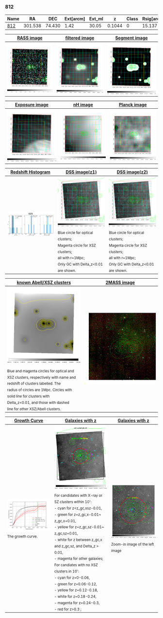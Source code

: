 <div STYLE="page-break-after: always;"></div>

### 812

|Name          |RA          |DEC      | Ext[arcm] | Ext_ml | z    | Class| Rsig[arcmin] | CRsig[c/s] | CR500[c/s] | R500[Mpc] |L500[erg/s]|F500[erg/s/cm^2]| M500[Msun]|Tx[keV]|beta|GC(XSZ,Delta_z<0.01)| GC(OPT,Delta_z<0.01)|GC|alias|
|--------------|------------|------------|---|---|-----------|--------|------|------|----|----|----|----|----|----|----|----|----|----|---|
|[812](script/812.md)     | 301.538       | 74.430       | 1.42    | 30.05   | 0.1044 | 0   | 15.137 |0.127 |0.117 |0.840 |5.509e+43 |1.982e-12 |1.863e+14 |3.247 |0.462 |-, |-, |-, |t025|

|[RASS image](../image/812/812_img.pdf)|[filtered image](../image/812/812_fil.pdf)|[Segment image](../image/812/812_seg.pdf)|
|-------------------|--------------------|-------------------|
| <img src="../image/812/812_img.png" width="300">  | <img src="../image/812/812_fil.png" width="300">   | <img src="../image/812/812_seg.png" width="300">  |

|[Exposure image](../image/812/812_mex.pdf)| [nH image](../image/812/812_nh.pdf)| [Planck image](../image/812/812_p.pdf)|
|-------------------|--------------------|-------------------|
|<img src="../image/812/812_mex.png" width="300">   | <img src="../image/812/812_nh.png" width="300">    | <img src="../image/812/812_p.png" width="300"> |

|[Redshift Histogram](../image/812/812_zg.pdf) | [DSS image(z1)](../image/812/812_dss_z1.pdf)      |  [DSS image(z2)](../image/812/812_dss_z2.pdf)    |
|-------------------|--------------------|-------------------|
|<img src="../image/812/812_zg.png" width="300"> |<img src="../image/812/812_dss_z1.png" width="300"> <sub><br>Blue circle for optical clusters; <br>Magenta circle for XSZ clusters; <br>all with r=1Mpc; <br>Only GC with Delta_z<0.01 are shown. </sub>| <img src="../image/812/812_dss_z2.png" width="300"><sub><br>Blue circle for optical clusters; <br>Magenta circle for XSZ clusters; <br>all with r=1Mpc; <br>Only GC with Delta_z<0.01 are shown. </sub> |

|[known Abell/XSZ clusters](../image/812/812_m.pdf) | [2MASS image](../image/812/812_2mass.pdf)      |
|-------------------|-------------------|
|<img src=../image/812/812_m.png width="300"> <sub><br>Blue and magenta circles for optical and <br>XSZ clusters, respectively with name and <br>redshift of clusters labelled. The <br>radius of circles are 1Mpc. Circles with <br>solid line for clusters with <br>Delta_z<0.01, and those with dashed <br>line for other XSZ/Abell clusters.        </sub>|<img src="../image/812/812_2mass.png" width="300">  |

|[Growth Curve](../image/812/812_gca_all.png) |[Galaxies with z](../image/812/812_opt_ned.pdf) |[Galaxies with z](../image/812/812_opt_ned_zoom.pdf) |
|-------------------|-------------------|-------------------|
| <img src="../image/812/812_gca_all.png" width="300"> <sub><br>The growth curve.</sub>| <img src=../image/812/812_opt_ned.png width="300"> <br><sub> For candidates with X-ray or SZ clusters within 10': <br> - cyan for z<z_gc,xsz-0.01, <br> - green for z=z_gc,x-0.01~ z_gc,x+0.01, <br> - yellow for z=z_gc,sz-0.01~ z_gc,sz+0.01, <br> - white for z between z_gc,x and z_gc,sz, and Delta_z > 0.01, <br> - magenta for other galaxies; <br>For candiates with no XSZ clusters in 10': <br> - cyan for z=0-0.06, <br> - green for z=0.06-0.12, <br> - yellow for z=0.12-0.18, <br> - white for z=0.18-0.24, <br> - magenta for z=0.24-0.3, <br> - red for z>0.3 ;  </sub>|<img src=../image/812/812_opt_ned_zoom.png width="300">  <br><sub> Zoom-in image of the left image</sub>|





